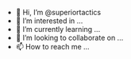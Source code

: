 - 👋 Hi, I’m @superiortactics
- 👀 I’m interested in ...
- 🌱 I’m currently learning ...
- 💞️ I’m looking to collaborate on ...
- 📫 How to reach me ...

<!---
superiortactics/superiortactics is a ✨ special ✨ repository because its `README.md` (this file) appears on your GitHub profile.
You can click the Preview link to take a look at your changes.
--->
